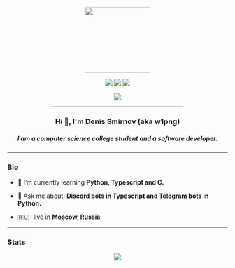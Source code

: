 <div align="center"> 
<p><img src="https://illustoon.com/photo/dl/7208.png" width=150></p>
<p>
    <a href="https://t.me/w1png"><img src="https://img.shields.io/badge/Telegram-blue?logo=telegram&logoColor=white&style=for-the-badge"></a>
    <a href="https://discord.com/users/462281985134428170"><img src="https://img.shields.io/badge/Discord-5865F2?logo=discord&logoColor=white&style=for-the-badge"></a>
    <a href="mailto:wonepng@gmail.com"><img src="https://img.shields.io/badge/Email%20me-blue?logo=gmail&logoColor=white&style=for-the-badge"></a>
</p>
<img src="https://img.shields.io/github/stars/w1png?label=Stars%20%E2%9C%A8&logo=github&style=&style=for-the-badge">
<hr width=60%>
<h3>Hi 👋, I'm Denis Smirnov (aka w1png)</h1>  
<h5>I am a computer science college student and a software developer.</h3>
<hr>
</div>

### Bio
- 🌱 I’m currently learning **Python, Typescript and C.**
  
- 💬 Ask me about: **Discord bots in Typescript and Telegram bots in Python.**

- 🇷🇺 I live in **Moscow, Russia**.

<hr>

### Stats

<p align="center"><img src="https://github-readme-streak-stats.herokuapp.com/?user=w1png&theme=onedark&hide_border=true&date_format=M%20j%5B%2C%20Y%5D&fire=DD2727"> </p>
